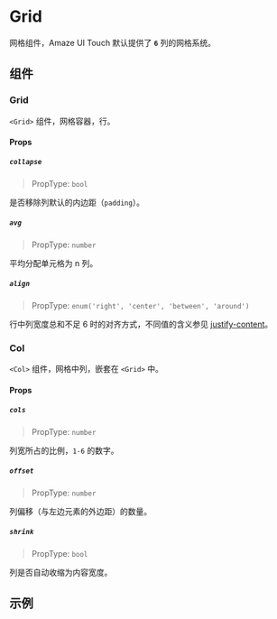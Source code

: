 # Grid

网格组件，Amaze UI Touch 默认提供了 **`6`** 列的网格系统。

## 组件

### Grid

`<Grid>` 组件，网格容器，行。

#### Props

##### `collapse`

> PropType: `bool`

是否移除列默认的内边距（`padding`）。

##### `avg`

> PropType: `number`

平均分配单元格为 n 列。

##### `align`

> PropType: `enum('right', 'center', 'between', 'around')`

行中列宽度总和不足 6 时的对齐方式，不同值的含义参见 [justify-content](https://developer.mozilla.org/en-US/docs/Web/CSS/justify-content)。


### Col

`<Col>` 组件，网格中列，嵌套在 `<Grid>` 中。

#### Props

##### `cols`

> PropType: `number`

列宽所占的比例，`1-6` 的数字。

##### `offset`

> PropType: `number`

列偏移（与左边元素的外边距）的数量。

##### `shrink`

> PropType: `bool`

列是否自动收缩为内容宽度。

## 示例
